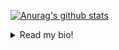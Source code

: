 
[![Anurag's github stats](https://github-readme-stats.vercel.app/api?username=ravenbuilder934&theme=gotham&show_icons=true)](https://github.com/anuraghazra/github-readme-stats)

<details>
  <summary>Read my bio!</summary>

<iframe width="560" height="315"
src="http://www.youtube.com/embed/dQw4w9WgXcQ?&autoplay=1"frameborder="0" 
allowfullscreen></iframe>

<!-- [![🎵Never gonna give you up...🎵](http://img.youtube.com/vi/dQw4w9WgXcQ/0.jpg)](http://www.youtube.com/watch?v=dQw4w9WgXcQ "") -->

See [here](https://gist.github.com/ravenbuilder934/bc1a2d1816ac58299731f08dc45b112a) for actual bio ;P

</details>
